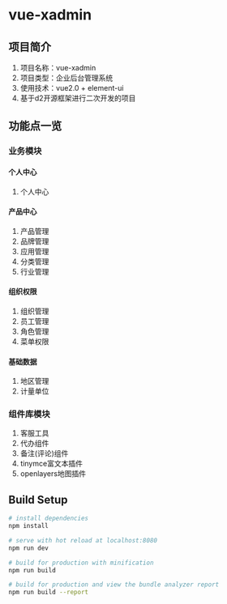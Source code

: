 # vue-xadmin
## 项目简介
1. 项目名称：vue-xadmin
2. 项目类型：企业后台管理系统
3. 使用技术：vue2.0 + element-ui
4. 基于d2开源框架进行二次开发的项目
## 功能点一览
### 业务模块

#### 个人中心
1. 个人中心
#### 产品中心
1. 产品管理
2. 品牌管理
3. 应用管理
4. 分类管理
5. 行业管理
#### 组织权限
1. 组织管理
2. 员工管理
3. 角色管理
4. 菜单权限
#### 基础数据
1. 地区管理
2. 计量单位
### 组件库模块
1. 客服工具
2. 代办组件
3. 备注(评论)组件
4. tinymce富文本插件
5. openlayers地图插件
## Build Setup

``` bash
# install dependencies
npm install

# serve with hot reload at localhost:8080
npm run dev

# build for production with minification
npm run build

# build for production and view the bundle analyzer report
npm run build --report
```